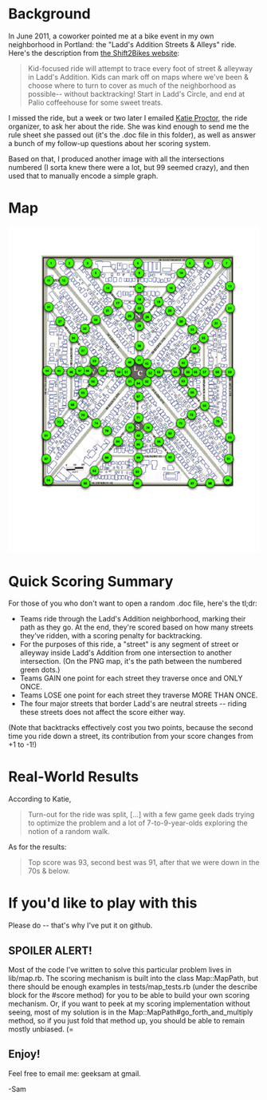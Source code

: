# Background

In June 2011, a coworker pointed me at a bike event in my own neighborhood in Portland: the "Ladd's Addition Streets & Alleys" ride.  Here's the description from [the Shift2Bikes website](http://shift2bikes.org/cal/viewpp2011.php?#14-2374):

> Kid-focused ride will attempt to trace every foot of street & alleyway in Ladd's Addition.  Kids can mark off on maps where we've been & choose where to turn to cover as much of the neighborhood as possible-- without backtracking!  Start in Ladd's Circle, and end at Palio coffeehouse for some sweet treats.

I missed the ride, but a week or two later I emailed [Katie Proctor](http://civilizedconveyance.blogspot.com/), the ride organizer, to ask her about the ride.  She was kind enough to send me the rule sheet she passed out (it's the .doc file in this folder), as well as answer a bunch of my follow-up questions about her scoring system.

Based on that, I produced another image with all the intersections numbered (I sorta knew there were a lot, but 99 seemed crazy), and then used that to manually encode a simple graph.

# Map

<img src="https://github.com/geeksam/ladds_graph/raw/master/Map%20of%20Ladd's%20Addition.png">

# Quick Scoring Summary

For those of you who don't want to open a random .doc file, here's the tl;dr:

* Teams ride through the Ladd's Addition neighborhood, marking their path as they go.  At the end, they're scored based on how many streets they've ridden, with a scoring penalty for backtracking.
* For the purposes of this ride, a "street" is any segment of street or alleyway inside Ladd's Addition from one intersection to another intersection.  (On the PNG map, it's the path between the numbered green dots.)
* Teams GAIN one point for each street they traverse once and ONLY ONCE.
* Teams LOSE one point for each street they traverse MORE THAN ONCE.
* The four major streets that border Ladd's are neutral streets -- riding these streets does not affect the score either way.

(Note that backtracks effectively cost you two points, because the second time you ride down a street, its contribution from your score changes from +1 to -1!)

# Real-World Results

According to Katie,

> Turn-out for the ride was split, [...] with a few game geek dads trying to optimize the problem and a lot of 7-to-9-year-olds exploring the notion of a random walk.

As for the results:

> Top score was 93, second best was 91, after that we were down in the 70s & below.

# If you'd like to play with this

Please do -- that's why I've put it on github.

## SPOILER ALERT!

Most of the code I've written to solve this particular problem lives in lib/map.rb.  The scoring mechanism is built into the class Map::MapPath, but there should be enough examples in tests/map_tests.rb (under the describe block for the #score method) for you to be able to build your own scoring mechanism.  Or, if you want to peek at my scoring implementation without seeing, most of my solution is in the Map::MapPath#go_forth_and_multiply method, so if you just fold that method up, you should be able to remain mostly unbiased.  (=

## Enjoy!

Feel free to email me:  geeksam at gmail.

-Sam

